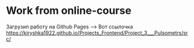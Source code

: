 # Work from online-course

Загрузил работу на Github Pages --> Вот ссылочка https://kiryshka1922.github.io/Projects_Frontend/Project_3___Pulsometrs/src/